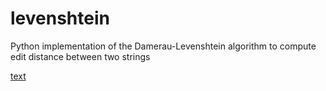 # levenshtein

Python implementation of the Damerau-Levenshtein algorithm to compute edit distance between two strings

[text](https://en.wikipedia.org/wiki/Damerau%E2%80%93Levenshtein_distance)